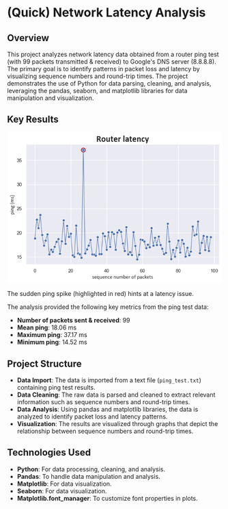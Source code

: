 # (Quick) Network Latency Analysis

## Overview

This project analyzes network latency data obtained from a router ping test (with 99 packets transmitted & received) to Google's DNS server (8.8.8.8). 
The primary goal is to identify patterns in packet loss and latency by visualizing sequence numbers and round-trip times. 
The project demonstrates the use of Python for data parsing, cleaning, and analysis, leveraging the pandas, seaborn, and matplotlib libraries 
for data manipulation and visualization.

## Key Results

![Plot: Router latency](router_latency.png)

The sudden ping spike (highlighted in red) hints at a latency issue.

The analysis provided the following key metrics from the ping test data:

- **Number of packets sent & received**: 99
- **Mean ping**: 18.06 ms
- **Maximum ping**: 37.17 ms
- **Minimum ping**: 14.52 ms

## Project Structure

- **Data Import**: The data is imported from a text file (`ping_test.txt`) containing ping test results.
- **Data Cleaning**: The raw data is parsed and cleaned to extract relevant information such as sequence numbers and round-trip times.
- **Data Analysis**: Using pandas and matplotlib libraries, the data is analyzed to identify packet loss and latency patterns.
- **Visualization**: The results are visualized through graphs that depict the relationship between sequence numbers and round-trip times.

## Technologies Used

- **Python**: For data processing, cleaning, and analysis.
- **Pandas**: To handle data manipulation and analysis.
- **Matplotlib**: For data visualization.
- **Seaborn**: For data visualization.
- **Matplotlib.font_manager**: To customize font properties in plots.
